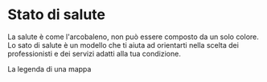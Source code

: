 # Stato di salute

La salute è come l'arcobaleno, non può essere composto da un solo colore. Lo sato di salute è un modello che ti aiuta ad orientarti nella scelta dei professionisti e dei servizi adatti alla tua condizione.

La legenda di una mappa
<!--stackedit_data:
eyJoaXN0b3J5IjpbMTQ3MDgwODIzNCwtMTg4OTQ4ODQ2OSwyNT
E5NjExMl19
-->